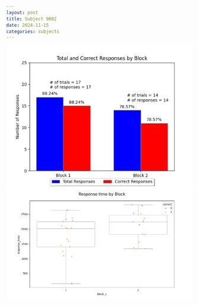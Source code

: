 ```yaml
---
layout: post
title: Subject 9002
date: 2024-11-15
categories: subjects
---
```


![](data/9002/run-7/9002_ATS_responses.png)
![](data/9002/run-7/9002_ATS_rt.png)
